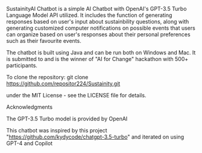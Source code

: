 SustainityAI Chatbot is a simple AI Chatbot with OpenAI's GPT-3.5 Turbo Language Model API utilized. It includes the function of generating responses based on user's input about sustainbility questions, along with generating customized computer notifications on possible events that users can organize based on user's responses about their personal preferences such as their favourite events.

The chatbot is built using Java and can be run both on Windows and Mac. It is submitted to and is the winner of "AI for Change" hackathon with 500+ participants.

To clone the repository: git clone https://github.com/repositor224/Sustainity.git

 under the MIT License - see the LICENSE file for details.

Acknowledgments

The GPT-3.5 Turbo model is provided by OpenAI

This chatbot was inspired by this project "https://github.com/kydycode/chatgpt-3.5-turbo" and iterated on using GPT-4 and Copilot
